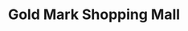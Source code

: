 ---
title: "Gold Mark Shopping Mall"
url: /karachi/gold-mark-shopping-mall/
shop: Einkaufszentrum
---